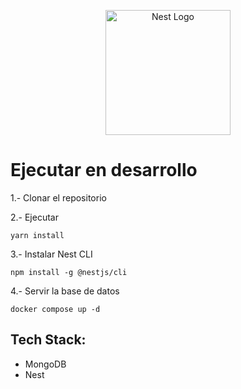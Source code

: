<p align="center">
  <a href="http://nestjs.com/" target="blank"><img src="https://nestjs.com/img/logo-small.svg" width="200" alt="Nest Logo" /></a>
</p>

# Ejecutar en desarrollo

1.- Clonar el repositorio

2.- Ejecutar
```
yarn install
```

3.- Instalar Nest CLI
```
npm install -g @nestjs/cli
```
4.- Servir la base de datos
```
docker compose up -d
```

## Tech Stack:
* MongoDB
* Nest

